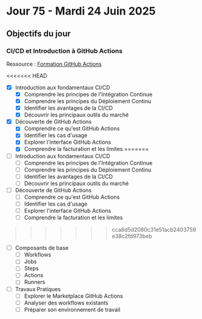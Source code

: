# Jour 75 - Mardi 24 Juin 2025

## Objectifs du jour

### CI/CD et Introduction à GitHub Actions

Ressource : [Formation GitHub Actions](https://github.com/HachemiH/formation-github-actions)

<<<<<<< HEAD
- [x] Introduction aux fondamentaux CI/CD
  - [x] Comprendre les principes de l'Intégration Continue
  - [x] Comprendre les principes du Déploiement Continu
  - [x] Identifier les avantages de la CI/CD
  - [x] Découvrir les principaux outils du marché

- [x] Découverte de GitHub Actions
  - [x] Comprendre ce qu'est GitHub Actions
  - [x] Identifier les cas d'usage
  - [x] Explorer l'interface GitHub Actions
  - [x] Comprendre la facturation et les limites
=======
- [ ] Introduction aux fondamentaux CI/CD
  - [ ] Comprendre les principes de l'Intégration Continue
  - [ ] Comprendre les principes du Déploiement Continu
  - [ ] Identifier les avantages de la CI/CD
  - [ ] Découvrir les principaux outils du marché

- [ ] Découverte de GitHub Actions
  - [ ] Comprendre ce qu'est GitHub Actions
  - [ ] Identifier les cas d'usage
  - [ ] Explorer l'interface GitHub Actions
  - [ ] Comprendre la facturation et les limites
>>>>>>> cca8d5d2080c31e51acb2403759e38c2fd973beb

- [ ] Composants de base
  - [ ] Workflows
  - [ ] Jobs
  - [ ] Steps
  - [ ] Actions
  - [ ] Runners

- [ ] Travaux Pratiques
  - [ ] Explorer le Marketplace GitHub Actions
  - [ ] Analyser des workflows existants
  - [ ] Préparer son environnement de travail 